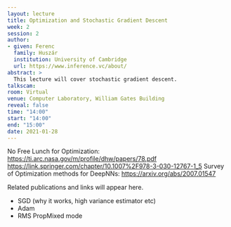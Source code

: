 ```yaml
---
layout: lecture
title: Optimization and Stochastic Gradient Descent
week: 2
session: 2
author:
- given: Ferenc
  family: Huszár
  institution: University of Cambridge
  url: https://www.inference.vc/about/
abstract: >
  This lecture will cover stochastic gradient descent.
talkscam:
room: Virtual
venue: Computer Laboratory, William Gates Building
reveal: false
time: "14:00"
start: "14:00"
end: "15:00"
date: 2021-01-28
---
```


No Free Lunch for Optimization: <https://ti.arc.nasa.gov/m/profile/dhw/papers/78.pdf> <https://link.springer.com/chapter/10.1007%2F978-3-030-12767-1_5>
Survey of Optimization methods for DeepNNs: <https://arxiv.org/abs/2007.01547>


Related publications and links will appear here.

* SGD (why it works, high variance estimator etc)
* Adam
* RMS PropMixed mode


